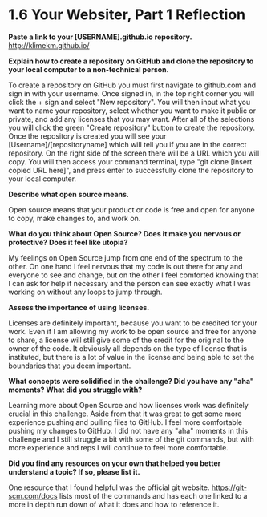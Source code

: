 # 1.6 Your Websiter, Part 1 Reflection

**Paste a link to your [USERNAME].github.io repository.**
http://klimekm.github.io/

**Explain how to create a repository on GitHub and clone the repository to your local computer to a non-technical person.**

To create a repository on GitHub you must first navigate to github.com and sign in with your username. Once signed in, in the top right corner you will click the + sign and select "New repository". You will then input what you want to name your repository, select whether you want to make it public or private, and add any licenses that you may want. After all of the selections you will click the green "Create repository" button to create the repository. Once the repository is created you will see your [Username]/[repositoryname] which will tell you if you are in the correct repository. On the right side of the screen there will be a URL which you will copy. You will then access your command terminal, type "git clone [Insert copied URL here]", and press enter to successfully clone the repository to your local computer.

**Describe what open source means.**

Open source means that your product or code is free and open for anyone to copy, make changes to, and work on.

**What do you think about Open Source? Does it make you nervous or protective? Does it feel like utopia?**

My feelings on Open Source jump from one end of the spectrum to the other. On one hand I feel nervous that my code is out there for any and everyone to see and change, but on the other I feel comforted knowing that I can ask for help if necessary and the person can see exactly what I was working on without any loops to jump through.

**Assess the importance of using licenses.**

Licenses are definitely important, because you want to be credited for your work. Even if I am allowing my work to be open source and free for anyone to share, a license will still give some of the credit for the original to the owner of the code. It obviously all depends on the type of license that is instituted, but there is a lot of value in the license and being able to set the boundaries that you deem important.

**What concepts were solidified in the challenge? Did you have any "aha" moments? What did you struggle with?**

Learning more about Open Source and how licenses work was definitely crucial in this challenge. Aside from that it was great to get some more experience pushing and pulling files to GitHub. I feel more comfortable pushing my changes to GitHub. I did not have any "aha" moments in this challenge and I still struggle a bit with some of the git commands, but with more experience and reps I will continue to feel more comfortable.


**Did you find any resources on your own that helped you better understand a topic? If so, please list it.**

One resource that I found helpful was the official git website. https://git-scm.com/docs lists most of the commands and has each one linked to a more in depth run down of what it does and how to reference it.
